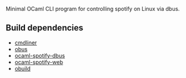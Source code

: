 Minimal OCaml CLI program for controlling spotify on Linux via dbus.

Build dependencies
------------------

* [cmdliner](https://github.com/dbuenzli/cmdliner)
* [obus](https://github.com/diml/obus)
* [ocaml-spotify-dbus](https://github.com/johnelse/ocaml-spotify-dbus)
* [ocaml-spotify-web](https://github.com/johnelse/ocaml-spotify-web)
* [obuild](https://github.com/vincenthz/obuild)
